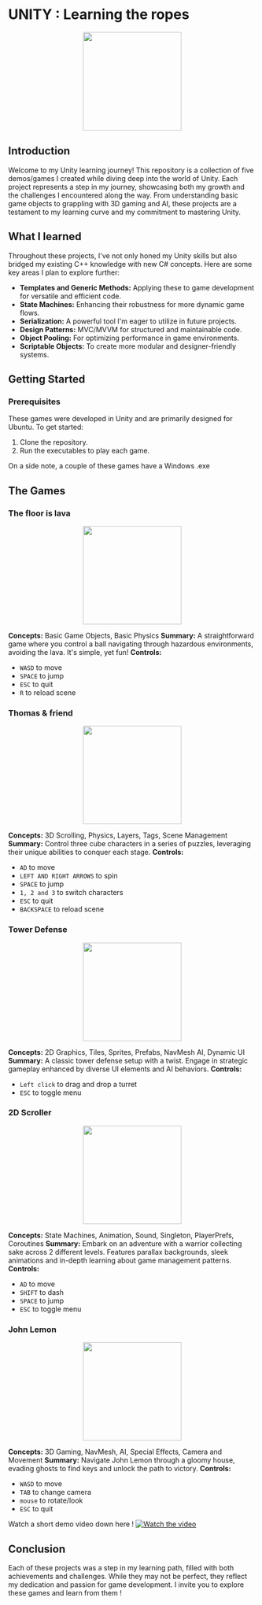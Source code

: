 # UNITY : Learning the ropes

<div id="header" align="center">
  <img src="https://upload.wikimedia.org/wikipedia/commons/c/c4/Unity_2021.svg" height="200"/>
</div>

## Introduction

Welcome to my Unity learning journey! This repository is a collection of five demos/games I created while diving deep into the world of Unity. Each project represents a step in my journey, showcasing both my growth and the challenges I encountered along the way. From understanding basic game objects to grappling with 3D gaming and AI, these projects are a testament to my learning curve and my commitment to mastering Unity.

## What I learned

Throughout these projects, I've not only honed my Unity skills but also bridged my existing C++ knowledge with new C# concepts. Here are some key areas I plan to explore further:

- **Templates and Generic Methods:** Applying these to game development for versatile and efficient code.
- **State Machines:** Enhancing their robustness for more dynamic game flows.
- **Serialization:** A powerful tool I'm eager to utilize in future projects.
- **Design Patterns:** MVC/MVVM for structured and maintainable code.
- **Object Pooling:** For optimizing performance in game environments.
- **Scriptable Objects:** To create more modular and designer-friendly systems.

## Getting Started

### Prerequisites

These games were developed in Unity and are primarily designed for Ubuntu. To get started:

1. Clone the repository.
1. Run the executables to play each game.

On a side note, a couple of these games have a Windows .exe

## The Games

### The floor is lava
<div id="header" align="center">
  <img src="https://i.ibb.co/pfYjc89/Screenshot-from-2023-11-13-13-55-25.png" height="200"/>
</div>

**Concepts:** Basic Game Objects, Basic Physics
**Summary:** A straightforward game where you control a ball navigating through hazardous environments, avoiding the lava. It's simple, yet fun!
**Controls:**
- `WASD` to move
- `SPACE` to jump
- `ESC` to quit
- `R` to reload scene

### Thomas & friend
<div id="header" align="center">
  <img src="https://i.ibb.co/xYSg1ZM/Screenshot-from-2023-11-13-13-56-32.png" height="200"/>
</div>

**Concepts:** 3D Scrolling, Physics, Layers, Tags, Scene Management
**Summary:** Control three cube characters in a series of puzzles, leveraging their unique abilities to conquer each stage.
**Controls:**
- `AD` to move
- `LEFT AND RIGHT ARROWS` to spin
- `SPACE` to jump
- `1, 2 and 3` to switch characters
- `ESC` to quit
- `BACKSPACE` to reload scene

### Tower Defense
<div id="header" align="center">
  <img src="https://i.ibb.co/f0kzd9k/Screenshot-from-2023-11-13-13-57-59.png" height="200"/>
</div>

**Concepts:** 2D Graphics, Tiles, Sprites, Prefabs, NavMesh AI, Dynamic UI
**Summary:** A classic tower defense setup with a twist. Engage in strategic gameplay enhanced by diverse UI elements and AI behaviors.
**Controls:**
- `Left click` to drag and drop a turret
- `ESC` to toggle menu

### 2D Scroller
<div id="header" align="center">
  <img src="https://i.ibb.co/L8bDm1d/Screenshot-from-2023-11-13-13-59-43.png" height="200"/>
</div>

**Concepts:** State Machines, Animation, Sound, Singleton, PlayerPrefs, Coroutines
**Summary:** Embark on an adventure with a warrior collecting sake across 2 different levels. Features parallax backgrounds, sleek animations and in-depth learning about game management patterns.
**Controls:**
- `AD` to move
- `SHIFT` to dash
- `SPACE` to jump
- `ESC` to toggle menu

### John Lemon
<div id="header" align="center">
  <img src="https://i.ibb.co/wWbbF3F/Screenshot-from-2023-11-13-14-00-43.png" height="200"/>
</div>

**Concepts:** 3D Gaming, NavMesh, AI, Special Effects, Camera and Movement
**Summary:** Navigate John Lemon through a gloomy house, evading ghosts to find keys and unlock the path to victory.
**Controls:**
- `WASD` to move
- `TAB` to change camera
- `mouse` to rotate/look
- `ESC` to quit

Watch a short demo video down here !
[![Watch the video](https://img.youtube.com/vi/y84CE6pwrIc/default.jpg)](https://www.youtube.com/watch?v=y84CE6pwrIc)


## Conclusion
Each of these projects was a step in my learning path, filled with both achievements and challenges. While they may not be perfect, they reflect my dedication and passion for game development. I invite you to explore these games and learn from them !
